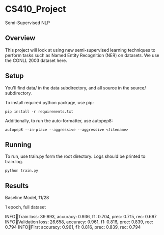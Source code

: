 # CS410_Project
Semi-Supervised NLP

## Overview

This project will look at using new semi-supervised learning techniques to perform tasks such as Named Entity Recognition (NER) on datasets. We use the CONLL 2003 dataset here.

## Setup

You'll find data/ in the data subdirectory, and all source in the source/ subdirectory.

To install required python package, use pip:

```
pip install -r requirements.txt
```

Additionally, to run the auto-formatter, use autopep8:

```
autopep8 --in-place --aggressive --aggressive <filename>
```

## Running

To run, use train.py form the root directory. Logs should be printed to train.log.

```
python train.py
```


## Results

Baseline Model, 11/28

1 epoch, full dataset

INFO:train:Train loss: 39.993, accuracy: 0.936, f1: 0.704, prec: 0.715, rec: 0.697
INFO:train:Validation loss: 26.658, accuracy: 0.961, f1: 0.816, prec: 0.839, rec: 0.794
INFO:train:First accuracy: 0.961, f1: 0.816, prec: 0.839, rec: 0.794
